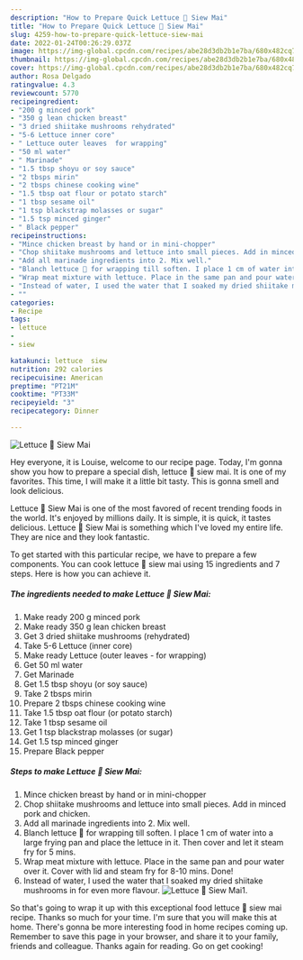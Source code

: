 ```yaml
---
description: "How to Prepare Quick Lettuce 🥬 Siew Mai"
title: "How to Prepare Quick Lettuce 🥬 Siew Mai"
slug: 4259-how-to-prepare-quick-lettuce-siew-mai
date: 2022-01-24T00:26:29.037Z
image: https://img-global.cpcdn.com/recipes/abe28d3db2b1e7ba/680x482cq70/lettuce-siew-mai-recipe-main-photo.jpg
thumbnail: https://img-global.cpcdn.com/recipes/abe28d3db2b1e7ba/680x482cq70/lettuce-siew-mai-recipe-main-photo.jpg
cover: https://img-global.cpcdn.com/recipes/abe28d3db2b1e7ba/680x482cq70/lettuce-siew-mai-recipe-main-photo.jpg
author: Rosa Delgado
ratingvalue: 4.3
reviewcount: 5770
recipeingredient:
- "200 g minced pork"
- "350 g lean chicken breast"
- "3 dried shiitake mushrooms rehydrated"
- "5-6 Lettuce inner core"
- " Lettuce outer leaves  for wrapping"
- "50 ml water"
- " Marinade"
- "1.5 tbsp shoyu or soy sauce"
- "2 tbsps mirin"
- "2 tbsps chinese cooking wine"
- "1.5 tbsp oat flour or potato starch"
- "1 tbsp sesame oil"
- "1 tsp blackstrap molasses or sugar"
- "1.5 tsp minced ginger"
- " Black pepper"
recipeinstructions:
- "Mince chicken breast by hand or in mini-chopper"
- "Chop shiitake mushrooms and lettuce into small pieces. Add in minced pork and chicken."
- "Add all marinade ingredients into 2. Mix well."
- "Blanch lettuce 🥬 for wrapping till soften. I place 1 cm of water into a large frying pan and place the lettuce in it. Then cover and let it steam fry for 5 mins."
- "Wrap meat mixture with lettuce. Place in the same pan and pour water over it. Cover with lid and steam fry for 8-10 mins. Done!"
- "Instead of water, I used the water that I soaked my dried shiitake mushrooms in for even more flavour."
- ""
categories:
- Recipe
tags:
- lettuce
- 
- siew

katakunci: lettuce  siew 
nutrition: 292 calories
recipecuisine: American
preptime: "PT21M"
cooktime: "PT33M"
recipeyield: "3"
recipecategory: Dinner

---
```



![Lettuce 🥬 Siew Mai](https://img-global.cpcdn.com/recipes/abe28d3db2b1e7ba/680x482cq70/lettuce-siew-mai-recipe-main-photo.jpg)

Hey everyone, it is Louise, welcome to our recipe page. Today, I'm gonna show you how to prepare a special dish, lettuce 🥬 siew mai. It is one of my favorites. This time, I will make it a little bit tasty. This is gonna smell and look delicious.

Lettuce 🥬 Siew Mai is one of the most favored of recent trending foods in the world. It's enjoyed by millions daily. It is simple, it is quick, it tastes delicious. Lettuce 🥬 Siew Mai is something which I've loved my entire life. They are nice and they look fantastic.




To get started with this particular recipe, we have to prepare a few components. You can cook lettuce 🥬 siew mai using 15 ingredients and 7 steps. Here is how you can achieve it.

<!--inarticleads1-->

##### The ingredients needed to make Lettuce 🥬 Siew Mai:

1. Make ready 200 g minced pork
1. Make ready 350 g lean chicken breast
1. Get 3 dried shiitake mushrooms (rehydrated)
1. Take 5-6 Lettuce (inner core)
1. Make ready  Lettuce (outer leaves - for wrapping)
1. Get 50 ml water
1. Get  Marinade
1. Get 1.5 tbsp shoyu (or soy sauce)
1. Take 2 tbsps mirin
1. Prepare 2 tbsps chinese cooking wine
1. Take 1.5 tbsp oat flour (or potato starch)
1. Take 1 tbsp sesame oil
1. Get 1 tsp blackstrap molasses (or sugar)
1. Get 1.5 tsp minced ginger
1. Prepare  Black pepper




<!--inarticleads2-->

##### Steps to make Lettuce 🥬 Siew Mai:

1. Mince chicken breast by hand or in mini-chopper
1. Chop shiitake mushrooms and lettuce into small pieces. Add in minced pork and chicken.
1. Add all marinade ingredients into 2. Mix well.
1. Blanch lettuce 🥬 for wrapping till soften. I place 1 cm of water into a large frying pan and place the lettuce in it. Then cover and let it steam fry for 5 mins.
1. Wrap meat mixture with lettuce. Place in the same pan and pour water over it. Cover with lid and steam fry for 8-10 mins. Done!
1. Instead of water, I used the water that I soaked my dried shiitake mushrooms in for even more flavour.
<img src="//assets-global.cpcdn.com/assets/icons/button_play-2c75c40dde080a61004c1f40b05d8f140eaff45d7e9e6481dc71c63d2e7c4909.png" alt="Lettuce 🥬 Siew Mai">1. 




So that's going to wrap it up with this exceptional food lettuce 🥬 siew mai recipe. Thanks so much for your time. I'm sure that you will make this at home. There's gonna be more interesting food in home recipes coming up. Remember to save this page in your browser, and share it to your family, friends and colleague. Thanks again for reading. Go on get cooking!
